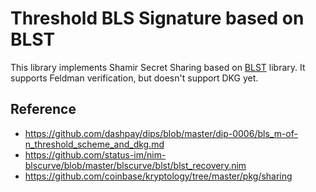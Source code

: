 # Threshold BLS Signature based on BLST

This library implements Shamir Secret Sharing based on [BLST](https://github.com/supranational/blst) library. It supports Feldman verification, but doesn't support DKG yet.

## Reference
- https://github.com/dashpay/dips/blob/master/dip-0006/bls_m-of-n_threshold_scheme_and_dkg.md
- https://github.com/status-im/nim-blscurve/blob/master/blscurve/blst/blst_recovery.nim
- https://github.com/coinbase/kryptology/tree/master/pkg/sharing
